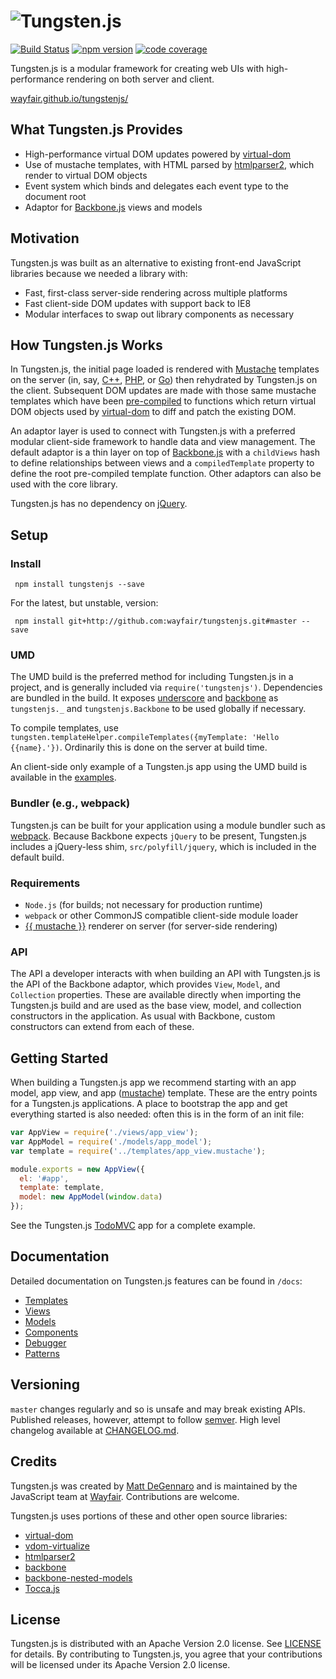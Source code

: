 # ![Tungsten.js](https://cdn.rawgit.com/wayfair/tungstenjs/master/extra/tungstenjs_logo.svg)
[![Build Status](https://travis-ci.org/wayfair/tungstenjs.svg?branch=master)](https://travis-ci.org/wayfair/tungstenjs)
[![npm version](https://badge.fury.io/js/tungstenjs.svg)](https://www.npmjs.com/package/tungstenjs)
[![code coverage](https://codecov.io/github/wayfair/tungstenjs/coverage.svg?branch=master)](https://codecov.io/github/wayfair/tungstenjs?branch=master)

Tungsten.js is a modular framework for creating web UIs with high-performance rendering on both server and client.

[wayfair.github.io/tungstenjs/](https://wayfair.github.io/tungstenjs/)

## What Tungsten.js Provides

* High-performance virtual DOM updates powered by [virtual-dom](https://github.com/Matt-Esch/virtual-dom)
* Use of mustache templates, with HTML parsed by [htmlparser2](https://github.com/fb55/htmlparser2), which render to virtual DOM objects
* Event system which binds and delegates each event type to the document root
* Adaptor for [Backbone.js](https://github.com/jashkenas/backbone) views and models

## Motivation

Tungsten.js was built as an alternative to existing front-end JavaScript libraries because we needed a library with:

* Fast, first-class server-side rendering across multiple platforms
* Fast client-side DOM updates with support back to IE8
* Modular interfaces to swap out library components as necessary

## How Tungsten.js Works

In Tungsten.js, the initial page loaded is rendered with [Mustache](http://mustache.github.io/) templates on the server (in, say, [C++](https://github.com/mrtazz/plustache), [PHP](https://github.com/bobthecow/mustache.php), or [Go](https://github.com/hoisie/mustache)) then rehydrated by Tungsten.js on the client.  Subsequent DOM updates are made with those same mustache templates which have been [pre-compiled](precompile/tungsten_template/index.js) to functions which return virtual DOM objects used by [virtual-dom](https://github.com/Matt-Esch/virtual-dom) to diff and patch the existing DOM.

An adaptor layer is used to connect with Tungsten.js with a preferred modular client-side framework to handle data and view management.  The default adaptor is a thin layer on top of [Backbone.js](https://github.com/jashkenas/backbone) with a `childViews` hash to define relationships between views and a `compiledTemplate` property to define the root pre-compiled template function.  Other adaptors can also be used with the core library.

Tungsten.js has no dependency on [jQuery](https://github.com/jquery/jquery).

## Setup

### Install

``` npm install tungstenjs --save```

For the latest, but unstable, version:

``` npm install git+http://github.com:wayfair/tungstenjs.git#master --save```

### UMD

The UMD build is the preferred method for including Tungsten.js in a project, and is generally included via `require('tungstenjs')`.
Dependencies are bundled in the build.  It exposes [underscore] and [backbone]
as `tungstenjs._` and `tungstenjs.Backbone` to be used globally if necessary.

To compile templates, use
`tungsten.templateHelper.compileTemplates({myTemplate: 'Hello {{name}.'})`.
Ordinarily this is done on the server at build time.

An client-side only example of a Tungsten.js app using the UMD build is
available in the [examples].

[underscore]: http://underscorejs.org/
[backbone]: http://backbonejs.org/
[examples]: https://github.com/wayfair/tungstenjs/tree/master/examples/browser-standalone

### Bundler (e.g., webpack)

Tungsten.js can be built for your application using a module bundler such as [webpack](http://webpack.github.io/).  Because Backbone expects `jQuery` to be present, Tungsten.js includes a jQuery-less shim, `src/polyfill/jquery`, which is included in the default build.

### Requirements

* `Node.js` (for builds; not necessary for production runtime)
* `webpack` or other CommonJS compatible client-side module loader
* [{{ mustache }}](http://mustache.github.io/) renderer on server (for server-side rendering)

### API

The API a developer interacts with when building an API with Tungsten.js is the API of the Backbone adaptor, which provides `View`, `Model`, and `Collection` properties.  These are available directly when importing the Tungsten.js build and are used as the base view, model, and collection constructors in the application.  As usual with Backbone, custom constructors can extend from each of these.

##  Getting Started

When building a Tungsten.js app we recommend starting with an app model, app view, and app ([mustache](https://mustache.github.io/)) template.  These are the entry points for a Tungsten.js applications.  A place to bootstrap the app and get everything started is also needed: often this is in the form of an init file:

```javascript
var AppView = require('./views/app_view');
var AppModel = require('./models/app_model');
var template = require('../templates/app_view.mustache');

module.exports = new AppView({
  el: '#app',
  template: template,
  model: new AppModel(window.data)
});
```

See the Tungsten.js [TodoMVC](https://github.com/wayfair/tungstenjs/tree/master/examples/todomvc) app for a complete example.

## Documentation

Detailed documentation on Tungsten.js features can be found in `/docs`:

* [Templates](https://github.com/wayfair/tungstenjs/blob/master/docs/templates.md)
* [Views](https://github.com/wayfair/tungstenjs/blob/master/docs/views.md)
* [Models](https://github.com/wayfair/tungstenjs/blob/master/docs/models.md)
* [Components](https://github.com/wayfair/tungstenjs/blob/master/docs/components.md)
* [Debugger](https://github.com/wayfair/tungstenjs/blob/master/docs/debugger.md)
* [Patterns](https://github.com/wayfair/tungstenjs/blob/master/docs/patterns.md)

## Versioning

`master`  changes regularly and so is unsafe and may break existing APIs.  Published releases, however, attempt to follow [semver](http://semver.org/).  High level changelog available at [CHANGELOG.md](https://github.com/wayfair/tungstenjs/blob/master/CHANGELOG.md).

## Credits

Tungsten.js was created by [Matt DeGennaro](http://twitter.com/thedeeg) and is maintained by the JavaScript team at [Wayfair](http://engineering.wayfair.com/).  Contributions are welcome.

Tungsten.js uses portions of these and other open source libraries:

* [virtual-dom](https://github.com/Matt-Esch/virtual-dom)
* [vdom-virtualize](https://github.com/marcelklehr/vdom-virtualize)
* [htmlparser2](https://github.com/fb55/htmlparser2)
* [backbone](https://github.com/jashkenas/backbone)
* [backbone-nested-models](https://github.com/blittle/backbone-nested-models)
* [Tocca.js](https://github.com/GianlucaGuarini/Tocca.js)


## License

Tungsten.js is distributed with an Apache Version 2.0 license.  See [LICENSE](LICENSE) for details.  By contributing to Tungsten.js, you agree that your contributions will be licensed under its Apache Version 2.0 license.
